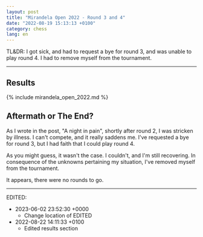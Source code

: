 ```yaml
---
layout: post
title: "Mirandela Open 2022 - Round 3 and 4"
date: "2022-08-19 15:13:13 +0100"
category: chess
lang: en
---
```


TL&DR: I got sick, and had to request a bye for round 3, and was unable to
play round 4. I had to remove myself from the tournament.

---

## Results

{% include mirandela_open_2022.md %}

## Aftermath or The End?

As I wrote in the post, "A night in pain", shortly after round 2, I was
stricken by illness. I can't compete, and it really saddens me. I've requested
a bye for round 3, but I had faith that I could play round 4.

As you might guess, it wasn't the case. I couldn't, and I'm still recovering.
In consequence of the unknowns pertaining my situation, I've removed myself
from the tournament.

It appears, there were no rounds to go.

---

EDITED:
- 2023-06-02 23:52:30 +0000
  + Change location of EDITED
- 2022-08-22 14:11:33 +0100
  + Edited results section
